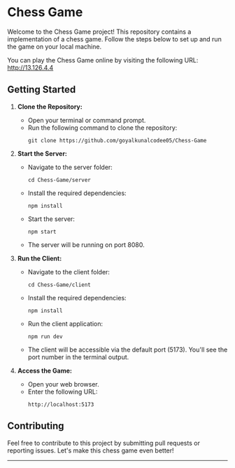 # Chess Game

Welcome to the Chess Game project! This repository contains a implementation of a chess game. Follow the steps below to set up and run the game on your local machine.

You can play the Chess Game online by visiting the following URL: http://13.126.4.4

## Getting Started

1. **Clone the Repository:**

   - Open your terminal or command prompt.
   - Run the following command to clone the repository:
     ```
     git clone https://github.com/goyalkunalcodee05/Chess-Game
     ```

2. **Start the Server:**

   - Navigate to the server folder:
     ```
     cd Chess-Game/server
     ```
   - Install the required dependencies:
     ```
     npm install
     ```
   - Start the server:
     ```
     npm start
     ```
   - The server will be running on port 8080.

3. **Run the Client:**

   - Navigate to the client folder:
     ```
     cd Chess-Game/client
     ```
   - Install the required dependencies:
     ```
     npm install
     ```
   - Run the client application:
     ```
     npm run dev
     ```
   - The client will be accessible via the default port (5173). You'll see the port number in the terminal output.

4. **Access the Game:**
   - Open your web browser.
   - Enter the following URL:
     ```
     http://localhost:5173
     ```

## Contributing

Feel free to contribute to this project by submitting pull requests or reporting issues. Let's make this chess game even better!

---

